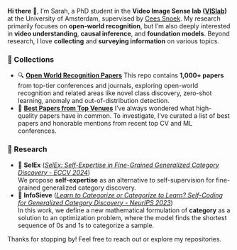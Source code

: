 **Hi there** 👋, I’m Sarah, a PhD student in the **Video Image Sense lab ([VISlab](https://ivi.fnwi.uva.nl/vislab/))** at the University of Amsterdam, supervised by [Cees Snoek](https://www.ceessnoek.info/). My research primarily focuses on **open-world recognition**, but I’m also deeply interested in **video understanding**, **causal inference**, and **foundation models**. Beyond research, I love **collecting** and **surveying information** on various topics.

### 📑 Collections
- 🔍 **[Open World Recognition Papers](https://github.com/SarahRastegar/Open-World-Papers)** This repo contains **1,000+ papers** from top-tier conferences and journals, exploring open-world recognition and related areas like novel class discovery, zero-shot learning, anomaly and out-of-distribution detection.
- 🏅 **[Best Papers from Top Venues](https://github.com/SarahRastegar/Best-Papers-Top-Venues)** I’ve always wondered what high-quality papers have in common. To investigate, I’ve curated a list of best papers and honorable mentions from recent top CV and ML conferences.
### 🔬 Research
- 📄 **SelEx** (*[SelEx: Self-Expertise in Fine-Grained Generalized Category Discovery - ECCV 2024](https://github.com/SarahRastegar/SelEx)*)  
We propose **self-expertise** as an alternative to self-supervision for fine-grained generalized category discovery.
- 📄 **InfoSieve** (*[Learn to Categorize or Categorize to Learn? Self-Coding for Generalized Category Discovery - NeurIPS 2023](https://github.com/SarahRastegar/InfoSieve)*)  
In this work, we define a new mathematical formulation of **category** as a solution to an optimization problem, where the model finds the shortest sequence of 0s and 1s to categorize a sample.

Thanks for stopping by! Feel free to reach out or explore my repositories.

<!--
**SarahRastegar/SarahRastegar** is a ✨ _special_ ✨ repository because its `README.md` (this file) appears on your GitHub profile.

Here are some ideas to get you started:

- 🔭 I’m currently working on ...
- 🌱 I’m currently learning ...
- 👯 I’m looking to collaborate on ...
- 🤔 I’m looking for help with ...
- 💬 Ask me about ...
- 📫 How to reach me: ...
- 😄 Pronouns: ...
- ⚡ Fun fact: ...
-->
